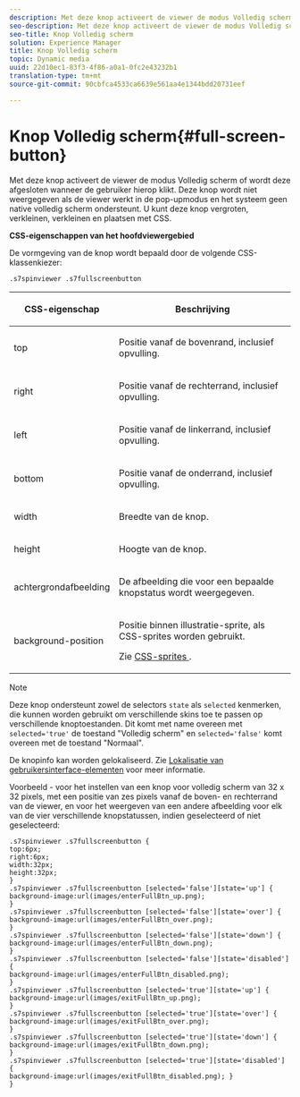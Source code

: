 ```yaml
---
description: Met deze knop activeert de viewer de modus Volledig scherm of wordt deze afgesloten wanneer de gebruiker hierop klikt. Deze knop wordt niet weergegeven als de viewer werkt in de pop-upmodus en het systeem geen native volledig scherm ondersteunt. U kunt deze knop vergroten, verkleinen, verkleinen en plaatsen met CSS.
seo-description: Met deze knop activeert de viewer de modus Volledig scherm of wordt deze afgesloten wanneer de gebruiker hierop klikt. Deze knop wordt niet weergegeven als de viewer werkt in de pop-upmodus en het systeem geen native volledig scherm ondersteunt. U kunt deze knop vergroten, verkleinen, verkleinen en plaatsen met CSS.
seo-title: Knop Volledig scherm
solution: Experience Manager
title: Knop Volledig scherm
topic: Dynamic media
uuid: 22d10ec1-83f3-4f86-a0a1-0fc2e43232b1
translation-type: tm+mt
source-git-commit: 90cbfca4533ca6639e561aa4e1344bdd20731eef

---
```



# Knop Volledig scherm{#full-screen-button}

Met deze knop activeert de viewer de modus Volledig scherm of wordt deze afgesloten wanneer de gebruiker hierop klikt. Deze knop wordt niet weergegeven als de viewer werkt in de pop-upmodus en het systeem geen native volledig scherm ondersteunt. U kunt deze knop vergroten, verkleinen, verkleinen en plaatsen met CSS.

<!--<a id="section_061E550C1C1D4DB2BD663A898895B38C"></a>-->

**CSS-eigenschappen van het hoofdviewergebied**

De vormgeving van de knop wordt bepaald door de volgende CSS-klassenkiezer:

```
.s7spinviewer .s7fullscreenbutton
```

<table id="table_94EE3F5BBE4547C0B4943471CEE7EDE4"> 
 <thead> 
  <tr> 
   <th colname="col1" class="entry"> <p> CSS-eigenschap </p> </th> 
   <th colname="col2" class="entry"> <p>Beschrijving </p> </th> 
  </tr> 
 </thead>
 <tbody> 
  <tr> 
   <td colname="col1"> <p> <span class="codeph"> top </span> </p> </td> 
   <td colname="col2"> <p>Positie vanaf de bovenrand, inclusief opvulling. </p> </td> 
  </tr> 
  <tr> 
   <td colname="col1"> <p> <span class="codeph"> right </span> </p> </td> 
   <td colname="col2"> <p>Positie vanaf de rechterrand, inclusief opvulling. </p> </td> 
  </tr> 
  <tr> 
   <td colname="col1"> <p> <span class="codeph"> left </span> </p> </td> 
   <td colname="col2"> <p>Positie vanaf de linkerrand, inclusief opvulling. </p> </td> 
  </tr> 
  <tr> 
   <td colname="col1"> <p> <span class="codeph"> bottom </span> </p> </td> 
   <td colname="col2"> <p>Positie vanaf de onderrand, inclusief opvulling. </p> </td> 
  </tr> 
  <tr> 
   <td colname="col1"> <p> <span class="codeph"> width </span> </p> </td> 
   <td colname="col2"> <p>Breedte van de knop. </p> </td> 
  </tr> 
  <tr> 
   <td colname="col1"> <p> <span class="codeph"> height </span> </p> </td> 
   <td colname="col2"> <p>Hoogte van de knop. </p> </td> 
  </tr> 
  <tr> 
   <td colname="col1"> <p> <span class="codeph"> achtergrondafbeelding </span> </p> </td> 
   <td colname="col2"> <p>De afbeelding die voor een bepaalde knopstatus wordt weergegeven. </p> </td> 
  </tr> 
  <tr> 
   <td colname="col1"> <p> <span class="codeph"> background-position </span> </p> </td> 
   <td colname="col2"> <p>Positie binnen illustratie-sprite, als CSS-sprites worden gebruikt. </p> <p>Zie <a href="../../../c-html5-s7-aem-asset-viewers/c-html5-spin-viewer-about/c-html5-spin-viewer-customizingviewer/c-html5-spin-viewer-customizingviewer.md#section-b671c70acf284cb0aea678c2d2e4babc" format="dita" scope="local"> CSS-sprites </a>. </p> </td> 
  </tr> 
 </tbody> 
</table>

>[!NOTE]
>
>Deze knop ondersteunt zowel de selectors `state` als `selected` kenmerken, die kunnen worden gebruikt om verschillende skins toe te passen op verschillende knoptoestanden. Dit komt met name overeen met `selected='true'` de toestand &quot;Volledig scherm&quot; en `selected='false'` komt overeen met de toestand &quot;Normaal&quot;.

De knopinfo kan worden gelokaliseerd. Zie [Lokalisatie van gebruikersinterface-elementen](../../../c-html5-s7-aem-asset-viewers/c-html5-spin-viewer-about/c-html5-spin-viewer-localization.md#concept-e35c15c9e82648328806cdc6aa255d98) voor meer informatie.

Voorbeeld - voor het instellen van een knop voor volledig scherm van 32 x 32 pixels, met een positie van zes pixels vanaf de boven- en rechterrand van de viewer, en voor het weergeven van een andere afbeelding voor elk van de vier verschillende knopstatussen, indien geselecteerd of niet geselecteerd:

```
.s7spinviewer .s7fullscreenbutton { 
top:6px; 
right:6px; 
width:32px; 
height:32px; 
} 
.s7spinviewer .s7fullscreenbutton [selected='false'][state='up'] { 
background-image:url(images/enterFullBtn_up.png); 
} 
.s7spinviewer .s7fullscreenbutton [selected='false'][state='over'] {  
background-image:url(images/enterFullBtn_over.png); 
} 
.s7spinviewer .s7fullscreenbutton [selected='false'][state='down'] {  
background-image:url(images/enterFullBtn_down.png); 
} 
.s7spinviewer .s7fullscreenbutton [selected='false'][state='disabled'] { 
background-image:url(images/enterFullBtn_disabled.png); 
} 
.s7spinviewer .s7fullscreenbutton [selected='true'][state='up'] {  
background-image:url(images/exitFullBtn_up.png); 
} 
.s7spinviewer .s7fullscreenbutton [selected='true'][state='over'] {  
background-image:url(images/exitFullBtn_over.png); 
} 
.s7spinviewer .s7fullscreenbutton [selected='true'][state='down'] {  
background-image:url(images/exitFullBtn_down.png); 
} 
.s7spinviewer .s7fullscreenbutton [selected='true'][state='disabled'] {  
background-image:url(images/exitFullBtn_disabled.png); } 
}
```

